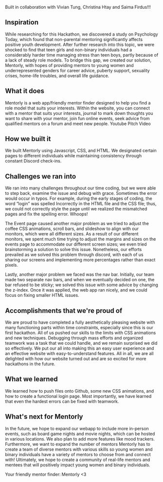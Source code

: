 Built in collaboration with Vivian Tung, Christina Htay and Saima Firdus!!!

## Inspiration
While researching for this Hackathon, we discovered a study on Psychology Today, which found that non-parental mentoring significantly affects positive youth development. After further research into this topic, we were shocked to find that teen girls and non-binary individuals had a considerably harder time managing stress than teen boys, partly because of a lack of steady role models. To bridge this gap, we created our solution, Mentorly, with hopes of providing mentors to young women and underrepresented genders for career advice, puberty support, sexuality crises, home-life troubles, and overall life guidance.

## What it does
Mentorly is a web app/friendly mentor finder designed to help you find a role model that suits your interests. Within the website, you can connect with a mentor that suits your interests, journal to mark down thoughts you want to share with your mentor, join fun online events, seek advice from qualified mentors on a forum and meet new people. Youtube Pitch Video

## How we built it
We built Mentorly using Javascript, CSS, and HTML. We designated certain pages to different individuals while maintaining consistency through constant Discord check-ins.

## Challenges we ran into
We ran into many challenges throughout our time coding, but we were able to step back, examine the issue and debug with grace. Sometimes the error would occur in typos. For example, during the early stages of coding, the word “login” was spelled Incorrectly in the HTML file and the CSS file; thus, we could not correctly style the page until we realized the mismatched pages and fix the spelling error. Whoops!

The Event page caused another major problem as we tried to adjust the coffee CSS animations, scroll bars, and slideshow to align with our monitors, which were all different sizes. As a result of our different monitors, we spent much time trying to adjust the margins and sizes on the events page to accommodate our different screen sizes; we even tried brainstorming a solution to solve this issue. Nonetheless, our efforts prevailed as we solved this problem through discord, with each of us sharing our screens and implementing more percentages rather than exact pixels.

Lastly, another major problem we faced was the nav bar. Initially, our team made two separate nav bars, and when we eventually decided on one, the bar refused to be sticky; we solved this issue with some advice by changing the z-index. Once it was applied, the web app ran nicely, and we could focus on fixing smaller HTML issues.

## Accomplishments that we're proud of
We are proud to have completed a fully aesthetically pleasing website with many functioning parts within time constraints, especially since this is our first hackathon. All of us pushed our skills to the limits with CSS animations and new techniques. Debugging through mass efforts and organized teamwork was a task that we could handle, and we remain surprised we did so effectively. We put our all into making this an easy user experience and an effective website with easy-to-understand features. All in all, we are all delighted with how our website turned out and are so excited for more hackathons in the future.

## What we learned
We learned how to push files onto Github, some new CSS animations, and how to create a functional login page. Most importantly, we have learned that even the hardest errors can be fixed with teamwork.

## What's next for Mentorly
In the future, we hope to expand our webapp to include more in-person events, such as board game nights and movie nights, which can be hosted in various locations. We also plan to add more features like mood trackers. Furthermore, we want to expand the number of mentors Mentorly has to create a team of diverse mentors with various skills so young women and binary individuals have a variety of mentors to choose from and connect with! Ultimately, we hope to create a community of real-life mentors and mentees that will positively impact young women and binary individuals.

Your friendly mentor finder: Mentorly <3
